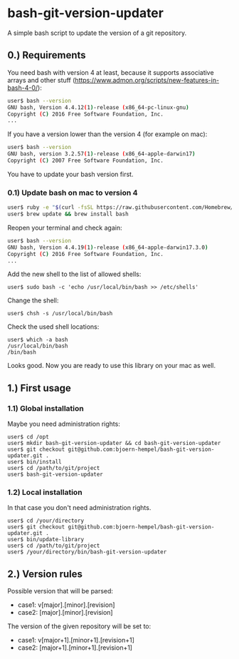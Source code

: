 # bash-git-version-updater

A simple bash script to update the version of a git repository.

## 0.) Requirements

You need bash with version 4 at least, because it supports associative arrays and other stuff (https://www.admon.org/scripts/new-features-in-bash-4-0/):

```bash
user$ bash --version
GNU bash, Version 4.4.12(1)-release (x86_64-pc-linux-gnu)
Copyright (C) 2016 Free Software Foundation, Inc.
...
```

If you have a version lower than the version 4 (for example on mac):

```bash
user$ bash --version
GNU bash, version 3.2.57(1)-release (x86_64-apple-darwin17)
Copyright (C) 2007 Free Software Foundation, Inc.
```

You have to update your bash version first.

### 0.1) Update bash on mac to version 4

```bash
user$ ruby -e "$(curl -fsSL https://raw.githubusercontent.com/Homebrew/install/master/install)"
user$ brew update && brew install bash
```

Reopen your terminal and check again:

```bash
user$ bash --version
GNU bash, Version 4.4.19(1)-release (x86_64-apple-darwin17.3.0)
Copyright (C) 2016 Free Software Foundation, Inc.
...
```

Add the new shell to the list of allowed shells:

```
user$ sudo bash -c 'echo /usr/local/bin/bash >> /etc/shells'
```

Change the shell:

```
user$ chsh -s /usr/local/bin/bash
```

Check the used shell locations:

```
user$ which -a bash
/usr/local/bin/bash
/bin/bash
```

Looks good. Now you are ready to use this library on your mac as well.

## 1.) First usage

### 1.1) Global installation

Maybe you need administration rights:

```
user$ cd /opt
user$ mkdir bash-git-version-updater && cd bash-git-version-updater
user$ git checkout git@github.com:bjoern-hempel/bash-git-version-updater.git .
user$ bin/install
user$ cd /path/to/git/project
user$ bash-git-version-updater
```

### 1.2) Local installation

In that case you don't need administration rights.

```
user$ cd /your/directory
user$ git checkout git@github.com:bjoern-hempel/bash-git-version-updater.git .
user$ bin/update-library
user$ cd /path/to/git/project
user$ /your/directory/bin/bash-git-version-updater
```

## 2.) Version rules

Possible version that will be parsed:

* case1: v[major].[minor].[revision]
* case2: [major].[minor].[revision]

The version of the given repository will be set to:

* case1: v[major+1].[minor+1].[revision+1]
* case2: [major+1].[minor+1].[revision+1]
